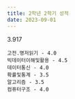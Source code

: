 ```yaml
---
title: 2학년 2학기 성적
date: 2023-09-01
---
```


3.917

<!--more-->
```
고전.명저읽기 - 4.0
빅데이터이해및활용 - 4.5
데이터통신 - 4.0
확률및통계 - 3.5
알고리즘 - 3.5
컴퓨터구조 - 4.0
```